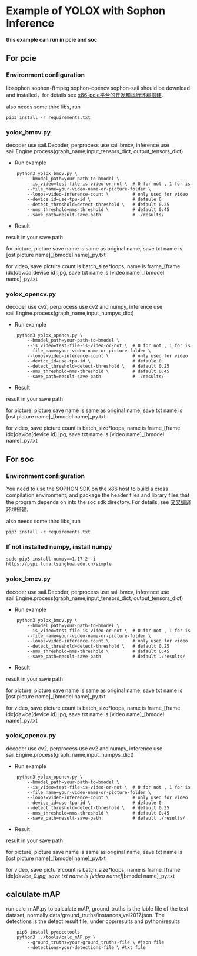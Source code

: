 # Example of YOLOX with Sophon Inference

  **this example can run in pcie and soc**

## For pcie 

### Environment configuration 

libsophon sophon-ffmpeg sophon-opencv sophon-sail should be download and installed，for details see [x86-pcie平台的开发和运行环境搭建](../../../docs/Environment_Install_Guide.md#3-x86-pcie平台的开发和运行环境搭建).

also needs some third libs, run
```shell
pip3 install -r requirements.txt
```
### yolox_bmcv.py
 decoder use sail.Decoder, perprocess use sail.bmcv, inference use sail.Engine.process(graph_name,input_tensors_dict, output_tensors_dict)

- Run example

``` shell
    python3 yolox_bmcv.py \
        --bmodel_path=your-path-to-bmodel \
        --is_video=test-file-is-video-or-not \  # 0 for not , 1 for is
        --file_name=your-video-name-or-picture-folder \
        --loops=video-inference-count \         # only used for video
        --device_id=use-tpu-id \                # defaule 0
        --detect_threshold=detect-threshold \   # default 0.25
        --nms_threshold=nms-threshold \         # default 0.45
        --save_path=result-save-path            # ./results/
```
- Result

result in your save path

for picture,  picture save name is same as original name, save txt name is [ost picture name]_[bmodel name]_py.txt

for video, save picture count is batch_size*loops, name is frame_[frame idx]_device_[device id].jpg, save txt name is [video name]_[bmodel name]_py.txt

### yolox_opencv.py
 decoder use cv2, perprocess use cv2 and numpy, inference use sail.Engine.process(graph_name,input_numpys_dict)

- Run example

``` shell
    python3 yolox_opencv.py \
        --bmodel_path=your-path-to-bmodel \
        --is_video=test-file-is-video-or-not \  # 0 for not , 1 for is
        --file_name=your-video-name-or-picture-folder \
        --loops=video-inference-count \         # only used for video
        --device_id=use-tpu-id \                # defaule 0
        --detect_threshold=detect-threshold \   # default 0.25
        --nms_threshold=nms-threshold \         # default 0.45
        --save_path=result-save-path            # ./results/
```
- Result

result in your save path

for picture,  picture save name is same as original name, save txt name is [ost picture name]_[bmodel name]_py.txt

for video, save picture count is batch_size*loops, name is frame_[frame idx]_device_[device id].jpg, save txt name is [video name]_[bmodel name]_py.txt


## For soc
### Environment configuration 

You need to use the SOPHON SDK on the x86 host to build a cross compilation environment, and package the header files and library files that the program depends on into the soc sdk directory. For details, see [交叉编译环境搭建](../../../docs/Environment_Install_Guide.md#41-交叉编译环境搭建).

also needs some third libs, run
```shell
pip3 install -r requirements.txt
```

### If not installed numpy, install numpy

``` shell
sudo pip3 install numpy==1.17.2 -i https://pypi.tuna.tsinghua.edu.cn/simple
```

### yolox_bmcv.py
 decoder use sail.Decoder, perprocess use sail.bmcv, inference use sail.Engine.process(graph_name,input_tensors_dict, output_tensors_dict)

- Run example

``` shell
    python3 yolox_bmcv.py \
        --bmodel_path=your-path-to-bmodel \
        --is_video=test-file-is-video-or-not \  # 0 for not , 1 for is
        --file_name=your-video-name-or-picture-folder \
        --loops=video-inference-count \         # only used for video
        --detect_threshold=detect-threshold \   # default 0.25
        --nms_threshold=nms-threshold \         # default 0.45
        --save_path=result-save-path            # default ./results/
```
- Result

result in your save path

for picture,  picture save name is same as original name, save txt name is [ost picture name]_[bmodel name]_py.txt

for video, save picture count is batch_size*loops, name is frame_[frame idx]_device_[device id].jpg, save txt name is [video name]_[bmodel name]_py.txt

### yolox_opencv.py
 decoder use cv2, perprocess use cv2 and numpy, inference use sail.Engine.process(graph_name,input_numpys_dict)

- Run example

``` shell
    python3 yolox_opencv.py \
        --bmodel_path=your-path-to-bmodel \
        --is_video=test-file-is-video-or-not \  # 0 for not , 1 for is
        --file_name=your-video-name-or-picture-folder \
        --loops=video-inference-count \         # only used for video
        --device_id=use-tpu-id \                # defaule 0
        --detect_threshold=detect-threshold \   # default 0.25
        --nms_threshold=nms-threshold \         # default 0.45
        --save_path=result-save-path            # default ./results/
```
- Result

result in your save path

for picture,  picture save name is same as original name, save txt name is [ost picture name]_[bmodel name]_py.txt

for video, save picture count is batch_size*loops, name is frame_[frame idx]_device_0.jpg, save txt name is [video name]_[bmodel name]_py.txt


## calculate mAP

run calc_mAP.py to calculate mAP, ground_truths is the lable file of the test dataset, normally data/ground_truths/instances_val2017.json. The detections is the detect result file, under cpp/results and python/results

``` shell
    pip3 install pycocotools
    python3 ../tools/calc_mAP.py \
        --ground_truths=your-ground_truths-file \ #json file
        --detections=your-detections-file \ #txt file
```
